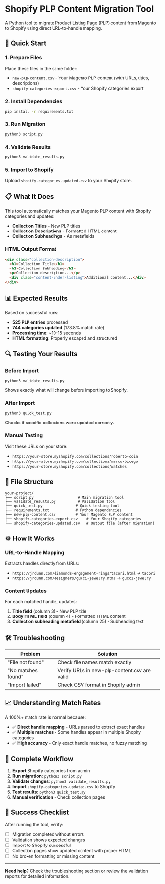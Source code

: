 # Shopify PLP Content Migration Tool

A Python tool to migrate Product Listing Page (PLP) content from Magento to Shopify using direct URL-to-handle mapping.

## 🚀 Quick Start

### 1. Prepare Files
Place these files in the same folder:
- `new-plp-content.csv` - Your Magento PLP content (with URLs, titles, descriptions)
- `shopify-categories-export.csv` - Your Shopify categories export

### 2. Install Dependencies
```bash
pip install -r requirements.txt
```

### 3. Run Migration
```bash
python3 script.py
```

### 4. Validate Results
```bash
python3 validate_results.py
```

### 5. Import to Shopify
Upload `shopify-categories-updated.csv` to your Shopify store.

## 📋 What It Does

This tool automatically matches your Magento PLP content with Shopify categories and updates:
- **Collection Titles** - New PLP titles
- **Collection Descriptions** - Formatted HTML content
- **Collection Subheadings** - As metafields

### HTML Output Format
```html
<div class="collection-description">
  <h1>Collection Title</h1>
  <h2>Collection Subheading</h2>
  <p>Collection description...</p>
  <div class="content-under-listing">Additional content...</div>
</div>
```

## 📊 Expected Results

Based on successful runs:
- **525 PLP entries** processed
- **744 categories updated** (173.8% match rate)
- **Processing time**: ~10-15 seconds
- **HTML formatting**: Properly escaped and structured

## 🔍 Testing Your Results

### Before Import
```bash
python3 validate_results.py
```
Shows exactly what will change before importing to Shopify.

### After Import
```bash
python3 quick_test.py
```
Checks if specific collections were updated correctly.

### Manual Testing
Visit these URLs on your store:
- `https://your-store.myshopify.com/collections/roberto-coin`
- `https://your-store.myshopify.com/collections/marco-bicego`
- `https://your-store.myshopify.com/collections/watches`

## 📁 File Structure

```
your-project/
├── script.py                    # Main migration tool
├── validate_results.py          # Validation tool
├── quick_test.py               # Quick testing tool
├── requirements.txt            # Python dependencies
├── new-plp-content.csv         # Your Magento PLP content
├── shopify-categories-export.csv    # Your Shopify categories
└── shopify-categories-updated.csv   # Output file (after migration)
```

## ⚙️ How It Works

### URL-to-Handle Mapping
Extracts handles directly from URLs:
- `https://jrdunn.com/diamonds-engagement-rings/tacori.html` → `tacori`
- `https://jrdunn.com/designers/gucci-jewelry.html` → `gucci-jewelry`

### Content Updates
For each matched handle, updates:
1. **Title field** (column 3) - New PLP title
2. **Body HTML field** (column 4) - Formatted HTML content
3. **Collection subheading metafield** (column 25) - Subheading text

## 🛠️ Troubleshooting

| Problem | Solution |
|---------|----------|
| "File not found" | Check file names match exactly |
| "No matches found" | Verify URLs in new-plp-content.csv are valid |
| "Import failed" | Check CSV format in Shopify admin |

## 📈 Understanding Match Rates

A 100%+ match rate is normal because:
- ✅ **Direct handle mapping** - URLs parsed to extract exact handles
- ✅ **Multiple matches** - Some handles appear in multiple Shopify categories
- ✅ **High accuracy** - Only exact handle matches, no fuzzy matching

## 🔄 Complete Workflow

1. **Export** Shopify categories from admin
2. **Run migration**: `python3 script.py`
3. **Validate changes**: `python3 validate_results.py`
4. **Import** `shopify-categories-updated.csv` to Shopify
5. **Test results**: `python3 quick_test.py`
6. **Manual verification** - Check collection pages

## 🎯 Success Checklist

After running the tool, verify:
- [ ] Migration completed without errors
- [ ] Validation shows expected changes
- [ ] Import to Shopify successful
- [ ] Collection pages show updated content with proper HTML
- [ ] No broken formatting or missing content

---

**Need help?** Check the troubleshooting section or review the validation reports for detailed information. 